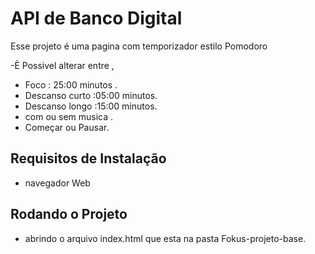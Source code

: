 # API de Banco Digital

Esse projeto é uma pagina com temporizador estilo Pomodoro  

-È Possivel alterar entre ,
- Foco : 25:00 minutos .
- Descanso curto :05:00 minutos.
- Descanso longo :15:00 minutos.
- com ou sem musica  .
- Começar  ou Pausar.


## Requisitos de Instalação

- navegador Web  

## Rodando o Projeto

- abrindo o arquivo index.html que esta na pasta  Fokus-projeto-base.